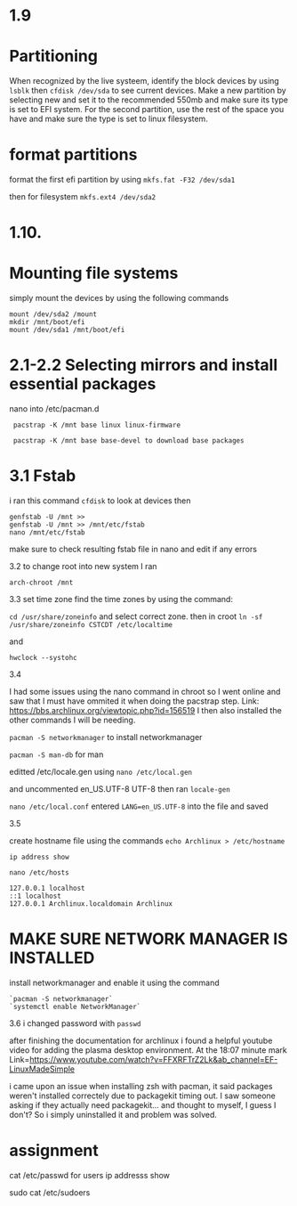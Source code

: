# 1.9

# Partitioning

When recognized by the live systeem, identify the block devices by using `lsblk`
then
`cfdisk /dev/sda`
to see current devices.
Make a new partition by selecting new and set it to the recommended 550mb and make sure its type is set to EFI system.
For the second partition, use the rest of the space you have and make sure the type is set to linux filesystem.

# format partitions

format the first efi partition by using `mkfs.fat -F32 /dev/sda1`

then for filesystem
`mkfs.ext4 /dev/sda2`

# 1.10.

# Mounting file systems

simply mount the devices by using the following commands

```shell
mount /dev/sda2 /mount
mkdir /mnt/boot/efi
mount /dev/sda1 /mnt/boot/efi
```

# 2.1-2.2 Selecting mirrors and install essential packages

nano into /etc/pacman.d

```shell
 pacstrap -K /mnt base linux linux-firmware

 pacstrap -K /mnt base base-devel to download base packages
```

# 3.1 Fstab

i ran this command
`cfdisk`
to look at devices
then

```shell
genfstab -U /mnt >>
genfstab -U /mnt >> /mnt/etc/fstab
nano /mnt/etc/fstab
```

make sure to check resulting fstab file in nano and edit if any errors

3.2
to change root into new system
I ran

`arch-chroot /mnt`

3.3 set time zone
find the time zones by using the command:

`cd /usr/share/zoneinfo`
and select correct zone.
then in croot
`ln -sf /usr/share/zoneinfo CSTCDT /etc/localtime`

and

`hwclock --systohc`

3.4

I had some issues using the nano command in chroot so I went online and saw that I must have
ommited it when doing the pacstrap step.
Link: <https://bbs.archlinux.org/viewtopic.php?id=156519>
I then also installed the other commands I will be needing.

`pacman -S networkmanager`
to install networkmanager

`pacman -S man-db`
for man

editted /etc/locale.gen using
`nano /etc/local.gen `

and uncommented en_US.UTF-8 UTF-8
then ran
`locale-gen`

`nano /etc/local.conf`
entered
`LANG=en_US.UTF-8`
into the file and saved

3.5

create hostname file
using the commands
`echo Archlinux > /etc/hostname`

`ip address show`

`nano /etc/hosts`

```shell
127.0.0.1 localhost
::1 localhost
127.0.0.1 Archlinux.localdomain Archlinux
```

# MAKE SURE NETWORK MANAGER IS INSTALLED

install networkmanager and enable it using the command

```shell
`pacman -S networkmanager`
`systemctl enable NetworkManager`
```

3.6
i changed password with `passwd`

after finishing the documentation for archlinux i found a helpful youtube video for adding the plasma desktop environment. At the 18:07 minute mark
Link=<https://www.youtube.com/watch?v=FFXRFTrZ2Lk&ab_channel=EF-LinuxMadeSimple>

i came upon an issue when installing zsh with pacman, it said packages weren't installed correctely due to packagekit timing out. I saw someone asking if they actually need packagekit... and thought to myself, I guess I don't? So i simply uninstalled it and problem was solved.

# assignment

cat /etc/passwd for users
ip addresss show

sudo cat /etc/sudoers
